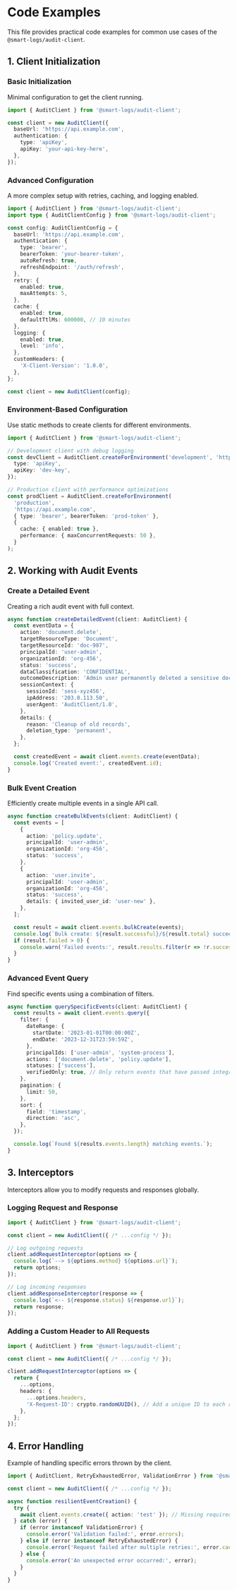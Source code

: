 # Code Examples

This file provides practical code examples for common use cases of the `@smart-logs/audit-client`.

## 1. Client Initialization

### Basic Initialization

Minimal configuration to get the client running.

```typescript
import { AuditClient } from '@smart-logs/audit-client';

const client = new AuditClient({
  baseUrl: 'https://api.example.com',
  authentication: {
    type: 'apiKey',
    apiKey: 'your-api-key-here',
  },
});
```

### Advanced Configuration

A more complex setup with retries, caching, and logging enabled.

```typescript
import { AuditClient } from '@smart-logs/audit-client';
import type { AuditClientConfig } from '@smart-logs/audit-client';

const config: AuditClientConfig = {
  baseUrl: 'https://api.example.com',
  authentication: {
    type: 'bearer',
    bearerToken: 'your-bearer-token',
    autoRefresh: true,
    refreshEndpoint: '/auth/refresh',
  },
  retry: {
    enabled: true,
    maxAttempts: 5,
  },
  cache: {
    enabled: true,
    defaultTtlMs: 600000, // 10 minutes
  },
  logging: {
    enabled: true,
    level: 'info',
  },
  customHeaders: {
    'X-Client-Version': '1.0.0',
  },
};

const client = new AuditClient(config);
```

### Environment-Based Configuration

Use static methods to create clients for different environments.

```typescript
import { AuditClient } from '@smart-logs/audit-client';

// Development client with debug logging
const devClient = AuditClient.createForEnvironment('development', 'https://dev-api.example.com', {
  type: 'apiKey',
  apiKey: 'dev-key',
});

// Production client with performance optimizations
const prodClient = AuditClient.createForEnvironment(
  'production',
  'https://api.example.com',
  { type: 'bearer', bearerToken: 'prod-token' },
  {
    cache: { enabled: true },
    performance: { maxConcurrentRequests: 50 },
  }
);
```

## 2. Working with Audit Events

### Create a Detailed Event

Creating a rich audit event with full context.

```typescript
async function createDetailedEvent(client: AuditClient) {
  const eventData = {
    action: 'document.delete',
    targetResourceType: 'Document',
    targetResourceId: 'doc-987',
    principalId: 'user-admin',
    organizationId: 'org-456',
    status: 'success',
    dataClassification: 'CONFIDENTIAL',
    outcomeDescription: 'Admin user permanently deleted a sensitive document.',
    sessionContext: {
      sessionId: 'sess-xyz456',
      ipAddress: '203.0.113.50',
      userAgent: 'AuditClient/1.0',
    },
    details: {
      reason: 'Cleanup of old records',
      deletion_type: 'permanent',
    },
  };

  const createdEvent = await client.events.create(eventData);
  console.log('Created event:', createdEvent.id);
}
```

### Bulk Event Creation

Efficiently create multiple events in a single API call.

```typescript
async function createBulkEvents(client: AuditClient) {
  const events = [
    {
      action: 'policy.update',
      principalId: 'user-admin',
      organizationId: 'org-456',
      status: 'success',
    },
    {
      action: 'user.invite',
      principalId: 'user-admin',
      organizationId: 'org-456',
      status: 'success',
      details: { invited_user_id: 'user-new' },
    },
  ];

  const result = await client.events.bulkCreate(events);
  console.log(`Bulk create: ${result.successful}/${result.total} succeeded.`);
  if (result.failed > 0) {
    console.warn('Failed events:', result.results.filter(r => !r.success));
  }
}
```

### Advanced Event Query

Find specific events using a combination of filters.

```typescript
async function querySpecificEvents(client: AuditClient) {
  const results = await client.events.query({
    filter: {
      dateRange: {
        startDate: '2023-01-01T00:00:00Z',
        endDate: '2023-12-31T23:59:59Z',
      },
      principalIds: ['user-admin', 'system-process'],
      actions: ['document.delete', 'policy.update'],
      statuses: ['success'],
      verifiedOnly: true, // Only return events that have passed integrity checks
    },
    pagination: {
      limit: 50,
    },
    sort: {
      field: 'timestamp',
      direction: 'asc',
    },
  });

  console.log(`Found ${results.events.length} matching events.`);
}
```

## 3. Interceptors

Interceptors allow you to modify requests and responses globally.

### Logging Request and Response

```typescript
import { AuditClient } from '@smart-logs/audit-client';

const client = new AuditClient({ /* ...config */ });

// Log outgoing requests
client.addRequestInterceptor(options => {
  console.log(`--> ${options.method} ${options.url}`);
  return options;
});

// Log incoming responses
client.addResponseInterceptor(response => {
  console.log(`<-- ${response.status} ${response.url}`);
  return response;
});
```

### Adding a Custom Header to All Requests

```typescript
import { AuditClient } from '@smart-logs/audit-client';

const client = new AuditClient({ /* ...config */ });

client.addRequestInterceptor(options => {
  return {
    ...options,
    headers: {
      ...options.headers,
      'X-Request-ID': crypto.randomUUID(), // Add a unique ID to each request
    },
  };
});
```

## 4. Error Handling

Example of handling specific errors thrown by the client.

```typescript
import { AuditClient, RetryExhaustedError, ValidationError } from '@smart-logs/audit-client';

const client = new AuditClient({ /* ...config */ });

async function resilientEventCreation() {
  try {
    await client.events.create({ action: 'test' }); // Missing required fields
  } catch (error) {
    if (error instanceof ValidationError) {
      console.error('Validation failed:', error.errors);
    } else if (error instanceof RetryExhaustedError) {
      console.error('Request failed after multiple retries:', error.cause);
    } else {
      console.error('An unexpected error occurred:', error);
    }
  }
}
```